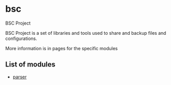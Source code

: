 # bsc
BSC Project

BSC Project is a set of libraries and tools used to share and backup files and configurations. 

More information is in pages for the specific modules

## List of modules
* [parser](parser/README.md)
